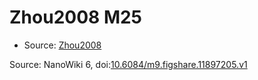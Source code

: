 <a name="material" />

# Zhou2008 M25
<script type="application/ld+json">
  {
    "@context": "https://schema.org/",
    "@type": "ChemicalSubstance",
    "@id": "https://egonw.github.io/nanowiki/nanowiki237.html#material",
    "http://purl.org/dc/terms/conformsTo":
      {
        "@type": "CreativeWork",
        "@id": "https://bioschemas.org/profiles/ChemicalSubstance/0.4-RELEASE/"
      },
    "identfier": "237",
    "name": "Zhou2008 M25",
    "url": "https://egonw.github.io/nanowiki/nanowiki237.html#material",
    "sameAs": "http://127.0.0.1/mediawiki/index.php/Special:URIResolver/Zhou2008_M25"
  }
</script>


* Source: [Zhou2008](Zhou2008.md)


Source: NanoWiki 6, doi:[10.6084/m9.figshare.11897205.v1](https://doi.org/10.6084/m9.figshare.11897205.v1)
